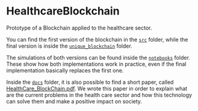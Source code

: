 # HealthcareBlockchain
Prototype of a Blockchain applied to the healthcare sector.

You can find the first version of the blockchain in the [`src`](https://github.com/MatteoFacchetti/HealthcareBlockchain/tree/master/src) folder, while the final version is inside the [`unique_blockchain`](https://github.com/MatteoFacchetti/HealthcareBlockchain/tree/master/unique_blockchain) folder.

The simulations of both versions can be found inside the [`notebooks`](https://github.com/MatteoFacchetti/HealthcareBlockchain/tree/master/notebooks) folder. These show how both implementations work in practice, even if the final implementation basically replaces the first one.

Inside the [`docs`](https://github.com/MatteoFacchetti/HealthcareBlockchain/tree/master/docs) folder, it is also possible to find a short paper, called [HealthCare_BlockChain.pdf](https://github.com/MatteoFacchetti/HealthcareBlockchain/blob/master/docs/HealthCare_BlockChain.pdf). We wrote this paper in order to explain what are the current problems in the health care sector and how this technology can solve them and make a positive impact on society.
